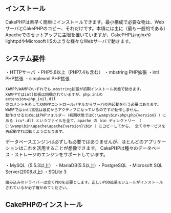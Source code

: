## インストール
CakePHPは素早く簡単にインストールできます。最小構成で必要な物は、WebサーバとCakePHPのコピー、それだけです。本項には主に（最も一般的である）Apacheでのセットアップに主眼を置いていますが、CakePHPはnginxやlighttpdやMicrosoft IISのような様々なWebサーバで動きます。

## システム要件
・HTTPサーバ
・PHP5.6以上（PHP7.4も含む）
・mbstring PHP拡張
・intl PHP拡張
・simplexml PHP拡張

```
XAMPP/WAMPのいずれでも,mbstring拡張が初期インストール状態で動きます。
XAMPPではintl拡張は同梱されていますが、php.iniの
extension=php_inil.dll
のコメントを外してXAMPPコントロールパネルからサーバの再起動を行う必要はあります。
WAMPではintl拡張は最初からアクティブになっているのですが動作しません。
動作させるためにはPHPフォルダー（初期状態ではC:\wamp\bin\php\php{version} ）にある icu*.dll というファイルを全て、apache の bin ディレクトリー （ C:\wamp\bin\apache\apache{version}\bin ）にコピーしてから、 全てのサービスを再起動すれば動くようになります。
```

データベースエンジンは必ずしも必要ではありませんが、ほとんどのアプリケーションはこれを活用することが想像できます。
CakePHPは種々のデータベース・ストレージのエンジンをサポートしています。

・MySQL（5.5.3以上）
・MariaDB(5.5以上)
・PostgreSQL
・Microsoft SQL Server(2008以上)
・SQLite 3

```
組み込みのドライバーは全てPDOを必要とします。正しいPDO拡張モジュールがインストールされているか必ず確かめてください。
```

## CakePHPのインストール

